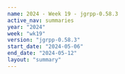 ```yaml
---
name: 2024 - Week 19 - jgrpp-0.58.3
active_nav: summaries
year: "2024"
week: "wk19"
version: "jgrpp-0.58.3"
start_date: "2024-05-06"
end_date: "2024-05-12"
layout: "summary"
---
```

